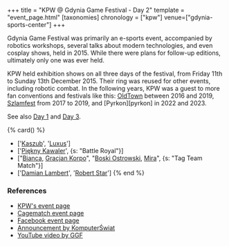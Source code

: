 +++
title = "KPW @ Gdynia Game Festival - Day 2"
template = "event_page.html"
[taxonomies]
chronology = ["kpw"]
venue=["gdynia-sports-center"]
+++

Gdynia Game Festival was primarily an e-sports event, accompanied by robotics workshops, several talks about modern technologies, and even cosplay shows, held in 2015. While there were plans for follow-up editions, ultimately only one was ever held.

KPW held exhibition shows on all three days of the festival, from Friday 11th to Sunday 13th December 2015. Their ring was reused for other events, including robotic combat.
In the following years, KPW was a guest to more fan conventions and festivals like this: [OldTown](@/e/kpw/2016-07-23-kpw-oldtown.md) between 2016 and 2019, [Szlamfest](@/e/kpw/2017-02-04-kpw-szlamfest.md) from 2017 to 2019, and [Pyrkon][pyrkon] in 2022 and 2023.

See also [Day 1](@/e/kpw/2015-12-11-kpw-at-gdynia-game-festival-day-1.md)
and [Day 3](@/e/kpw/2015-12-13-kpw-at-gdynia-game-festival-day-3.md).

{% card() %}
- ['[Kaszub](@/w/kaszub.md)', '[Luxus](@/w/luxus.md)']
- ['[Piękny Kawaler](@/w/piekny-kawaler.md)', {s: "Battle Royal"}]
- ["[Bianca](@/w/bianca.md), [Gracjan Korpo](@/w/gracjan-korpo.md)", "[Boski Ostrowski](@/w/ostrowski.md),
    [Mira](@/w/mira.md)", {s: "Tag Team Match"}]
- ['[Damian Lambert](@/w/damien-rothschild.md)', '[Robert Star](@/w/robert-star.md)']
{% end %}

### References

* [KPW's event page](http://kpwrestling.pl/events/kpw-gdynia-game-festival/)
* [Cagematch event page](https://www.cagematch.net/?id=1&nr=153081)
* [Facebook event page](https://www.facebook.com/events/668141453330240/)
* [Announcement by KomputerŚwiat](https://www.komputerswiat.pl/aktualnosci/wydarzenia/zapraszamy-na-gdynia-game-festival/41bqekl)
* [YouTube video by GGF](https://www.youtube.com/watch?v=BIpJf-dfvxI)
